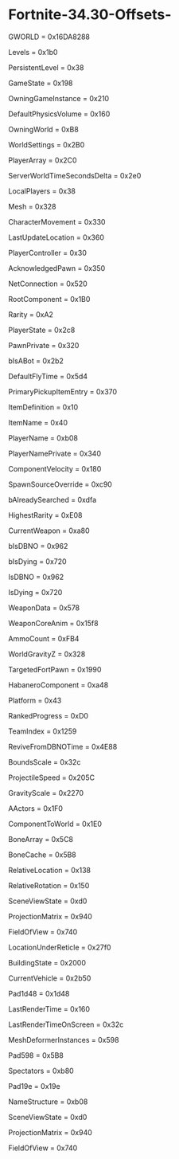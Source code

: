 # Fortnite-34.30-Offsets-

GWORLD = 0x16DA8288

Levels = 0x1b0

PersistentLevel = 0x38

GameState = 0x198

OwningGameInstance = 0x210

DefaultPhysicsVolume = 0x160

OwningWorld = 0xB8

WorldSettings = 0x2B0

PlayerArray = 0x2C0

ServerWorldTimeSecondsDelta = 0x2e0

LocalPlayers = 0x38

Mesh = 0x328

CharacterMovement = 0x330

LastUpdateLocation = 0x360

PlayerController = 0x30

AcknowledgedPawn = 0x350

NetConnection = 0x520

RootComponent = 0x1B0

Rarity = 0xA2

PlayerState = 0x2c8

PawnPrivate = 0x320

bIsABot = 0x2b2

DefaultFlyTime = 0x5d4

PrimaryPickupItemEntry = 0x370

ItemDefinition = 0x10

ItemName = 0x40

PlayerName = 0xb08

PlayerNamePrivate = 0x340

ComponentVelocity = 0x180

SpawnSourceOverride = 0xc90

bAlreadySearched = 0xdfa

HighestRarity = 0xE08

CurrentWeapon = 0xa80

bIsDBNO = 0x962

bIsDying = 0x720

IsDBNO = 0x962

IsDying = 0x720

WeaponData = 0x578

WeaponCoreAnim = 0x15f8

AmmoCount = 0xFB4

WorldGravityZ = 0x328

TargetedFortPawn = 0x1990

HabaneroComponent = 0xa48

Platform = 0x43

RankedProgress = 0xD0

TeamIndex = 0x1259

ReviveFromDBNOTime = 0x4E88

BoundsScale = 0x32c

ProjectileSpeed = 0x205C

GravityScale = 0x2270

AActors = 0x1F0

ComponentToWorld = 0x1E0

BoneArray = 0x5C8

BoneCache = 0x5B8

RelativeLocation = 0x138

RelativeRotation = 0x150

SceneViewState = 0xd0

ProjectionMatrix = 0x940

FieldOfView = 0x740

LocationUnderReticle = 0x27f0

BuildingState = 0x2000

CurrentVehicle = 0x2b50

Pad1d48 = 0x1d48

LastRenderTime = 0x160

LastRenderTimeOnScreen = 0x32c

MeshDeformerInstances = 0x598

Pad598 = 0x5B8

Spectators = 0xb80

Pad19e = 0x19e

NameStructure = 0xb08

SceneViewState = 0xd0

ProjectionMatrix = 0x940

FieldOfView = 0x740
